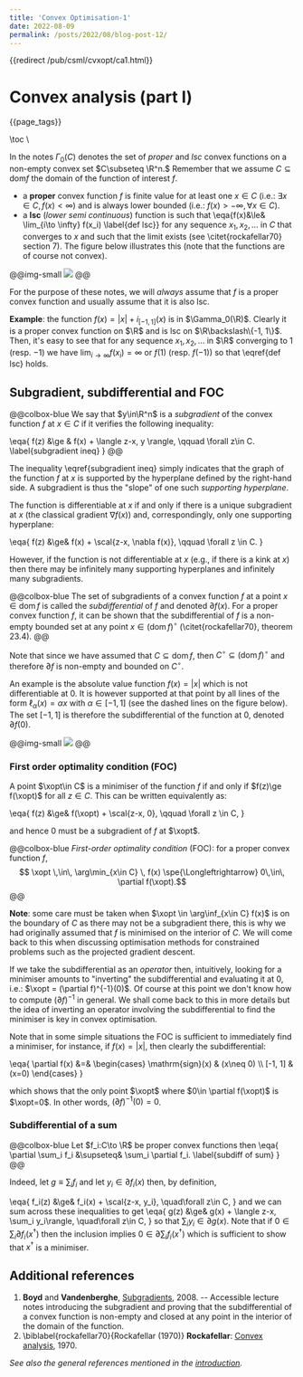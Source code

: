 ```yaml
---
title: 'Convex Optimisation-1'
date: 2022-08-09
permalink: /posts/2022/08/blog-post-12/
---
```


<!--
+++
descr = """
    The subdifferential and the First-order Optimality Condition (FOC).
    """
tags = ["optimisation"]
+++
-->
{{redirect /pub/csml/cvxopt/ca1.html}}

# Convex analysis (part I)

{{page_tags}}

\toc \\

In the notes $\Gamma_0(C)$ denotes the set of *proper* and *lsc* convex functions on a non-empty convex set $C\subseteq \R^n.$ Remember that we assume $C\subseteq \mathrm{dom} f$ the domain of the function of interest $f$.

* a **proper** convex function $f$ is finite value for at least one $x\in C$ (i.e.: $\exists x\in C, f(x) < \infty$) and is always lower bounded (i.e.: $f(x)>-\infty, \forall x\in C$).
* a **lsc** (*lower semi continuous*) function is such that
\eqa{f(x)&\le& \lim_{i\to \infty} f(x_i) \label{def lsc}}
for any sequence $x_1, x_2, \dots$ in $C$ that converges to $x$ and such that the limit exists (see \citet{rockafellar70} section 7). The figure below illustrates this (note that the functions are of course not convex).

@@img-small ![](/assets/cvxopt/lsc-usc.svg) @@

For the purpose of these notes, we will *always* assume that $f$ is a proper convex function and usually assume that it is also lsc.

**Example**: the function $f(x)=|x|+i_{[-1,1]}(x)$ is in $\Gamma_0(\R)$. Clearly it is a proper convex function on $\R$ and is lsc on $\R\backslash\{-1, 1\}$. Then, it's easy to see that for any sequence $x_1,x_2,\dots$ in $\R$ converging to $1$ (resp. $-1$) we have $\lim_{i\to\infty} f(x_i)=\infty$ or $f(1)$ (resp. $f(-1)$) so that \eqref{def lsc} holds.


## Subgradient, subdifferential and FOC <!-- ✅ 19/9/2018 -->

@@colbox-blue
We say that $y\in\R^n$ is a *subgradient* of the convex function $f$ at $x\in C$ if it verifies the following inequality:

\eqa{
    f(z) &\ge & f(x) + \langle z-x, y \rangle, \qquad \forall z\in C. \label{subgradient ineq}
}
@@

The inequality \eqref{subgradient ineq} simply indicates that the graph of the function $f$ at $x$ is supported by the hyperplane defined by the right-hand side.
A subgradient is thus the "slope" of one such *supporting hyperplane*.

The function is differentiable at $x$ if and only if there is a unique subgradient at $x$ (the classical gradient $\nabla f(x)$) and, correspondingly, only one supporting hyperplane:

\eqa{
    f(z) &\ge& f(x) + \scal{z-x, \nabla f(x)}, \qquad \forall z \in C.
}

However, if the function is not differentiable at $x$ (e.g., if there is a kink at $x$) then there may be infinitely many supporting hyperplanes and infinitely many subgradients.

@@colbox-blue
The set of subgradients of a convex function $f$ at a point $x\in \mathrm{dom}\, f$ is called the *subdifferential* of $f$ and denoted $\partial f(x)$.
For a proper convex function $f$, it can be shown that the subdifferential of $f$ is a non-empty bounded set at any point $x\in (\mathrm{dom}\,f)^\circ$ (\citet{rockafellar70}, theorem 23.4).
@@

Note that since we have assumed that $C\subseteq \mathrm{dom}\,f$, then $C^\circ\subseteq (\mathrm{dom}\,f)^\circ$ and therefore $\partial f$ is non-empty and bounded on $C^\circ$.

An example is the absolute value function $f(x)=|x|$ which is not differentiable at $0$.
It is however supported at that point by all lines of the form $\ell_\alpha(x)=\alpha x$ with $\alpha\in [-1,1]$ (see the dashed lines on the figure below).
The set $[-1, 1]$ is therefore the subdifferential of the function at $0$, denoted $\partial f(0)$.

@@img-small ![](/assets/cvxopt/abs-subgrad.svg) @@

### First order optimality condition (FOC) <!-- ✅ 12/9/2018 -->

A point $\xopt\in C$ is a minimiser of the function $f$ if and only if $f(z)\ge f(\xopt)$ for all $z\in C$.
This can be written equivalently as:

\eqa{
    f(z) &\ge& f(\xopt) + \scal{z-x, 0}, \qquad \forall z \in C,
}

and hence $0$ must be a subgradient of $f$ at $\xopt$.

@@colbox-blue
*First-order optimality condition* (FOC): for a proper convex function $f$,
$$
\xopt \,\in\, \arg\min_{x\in C} \, f(x) \spe{\Longleftrightarrow} 0\,\in\, \partial f(\xopt).$$
@@

**Note**: some care must be taken when $\xopt \in \arg\inf_{x\in C} f(x)$ is on the boundary of $C$ as there may not be a subgradient there, this is why we had originally assumed that $f$ is minimised on the interior of $C$.
We will come back to this when discussing optimisation methods for constrained problems such as the projected gradient descent.

If we take the subdifferential as an *operator* then, intuitively, looking for a minimiser amounts to "inverting" the subdifferential and evaluating it at $0$, i.e.: $\xopt = (\partial f)^{-1}(0)$.
Of course at this point we don't know how to compute $(\partial f)^{-1}$ in general.
We shall come back to this in more details but the idea of inverting an operator involving the subdifferential to find the minimiser is key in convex optimisation.

Note that in some simple situations the FOC is sufficient to immediately find a minimiser, for instance, if $f(x)=|x|$, then clearly the subdifferential:

\eqa{
    \partial f(x) &=& \begin{cases} \mathrm{sign}(x) & (x\neq 0) \\\\ [-1, 1] & (x=0) \end{cases}
}

which shows that the only point $\xopt$ where $0\in \partial f(\xopt)$ is $\xopt=0$. In other words, $(\partial f)^{-1}(0) = 0$.

### Subdifferential of a sum <!-- ✅ 12/9/2018 -->

@@colbox-blue
Let $f_i:C\to \R$ be proper convex functions then
\eqa{
    \partial \sum_i f_i &\supseteq& \sum_i \partial f_i. \label{subdiff of sum}
}
@@

Indeed, let $g\equiv\sum_i f_i$ and let $y_i\in\partial f_i(x)$ then, by definition,

\eqa{
    f_i(z) &\ge& f_i(x) + \scal{z-x, y_i}, \quad\forall z\in C,
}
and we can sum across these inequalities to get
\eqa{
    g(z) &\ge& g(x) + \langle z-x, \sum_i y_i\rangle, \quad\forall z\in C,
}
so that $\sum_i y_i \in \partial g(x)$.
Note that if $0\in \sum_i \partial f_i(x^\dagger)$ then the inclusion implies $0\in\partial \sum_i f_i(x^\dagger)$ which is sufficient to show that $x^\dagger$ is a minimiser.

## Additional references

1. **Boyd** and **Vandenberghe**, [Subgradients](https://see.stanford.edu/materials/lsocoee364b/01-subgradients_notes.pdf), 2008. -- Accessible lecture notes introducing the subgradient and proving that the subdifferential of a convex function is non-empty and closed at any point in the interior of the domain of the function.
1. \biblabel{rockafellar70}{Rockafellar (1970)} **Rockafellar**: [Convex analysis](http://press.princeton.edu/titles/1815.html), 1970.

*See also the general references mentioned in the [introduction](/posts/2018/09/13-convex-optimisation-intro/).*
